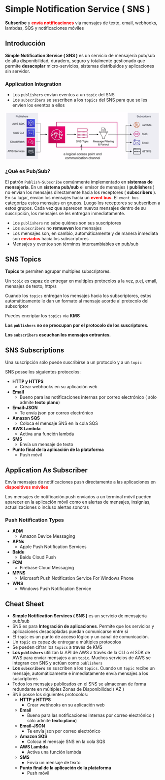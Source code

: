 # Simple Notification Service ( SNS )

**Subscribe** y
<span class="text-red">**envía notificaciones**</span>
via mensajes de texto, email, webhooks, lambdas, SQS y
notificaciones móviles

## Introducción

**Simple Notification Service ( SNS )** es un servicio de
mensajería pub/sub de alta disponibilidad, duradero, seguro
y totalmente gestionado que permite **desacoplar** micro-servicios,
sistemas distribuidos y aplicaciones sin servidor.

### Application Integration

- Los `publishers` envían eventos a un `topic` del SNS
- Los `subscribers` se suscriben a los `topics` del SNS para
que se les envíen los eventos a ellos

<img
  src="../../public/images/sns/application_integration.png"
  alt="Application Integration" />

### ¿Qué es Pub/Sub?

El patrón `Publish-Subscribe` comúnmente implementado en
**sistemas de mensajería**. En un **sistema pub/sub** el
emisor de mensajes ( **publishers** ) no envían los mensajes
directamente hacia los receptores ( **subscribers** ). En
su lugar, envían los mensajes hacia un
<span class="text-red">**event bus**</span>. El `event bus`
categoriza estos mensajes en grupos. Luego los receptores
se subscriben a estos grupos. Cada vez que aparecen nuevos
mensajes dentro de su suscripción, los mensajes se les
entregan inmediatamente.

- Los `publishers` no sabe quiénes son sus suscriptores
- Los `subscribers` no **remueven** los mensajes
- Los mensajes son, en cambio, automáticamente y de manera
inmediata son <span class="text-red">**enviados**</span>
hacia los subscriptores
- Mensajes y eventos son términos intercambiables en pub/sub

## SNS Topics

**Topics** te permiten agrupar multiples subscriptores.

Un `topic` es capaz de entregar en multiples protocolos
a la vez, p.ej, email, mensajes de texto, http/s

Cuando los `topics` entregan los mensajes hacia los
subscriptores, estos automáticamente le dan un formato al
mensaje acorde al protocolo del subscriptor

Puedes encriptar los `topics` vía **KMS**

**Los `publishers` no se preocupan por el protocolo de los suscriptores.**

**Los `subscribers` escuchan los mensajes entrantes.**

## SNS Subscriptions

Una suscripción sólo puede suscribirse a un protocolo y a
un `topic`

SNS posse los siguientes protocolos:

- **HTTP y HTTPS**
  - Crear webhooks en su aplicación web
- **Email**
  - Bueno para las notificaciones internas por correo electrónico
  ( sólo admite **texto plano**)
- **Email-JSON**
  - Te envía json por correo electrónico
- **Amazon SQS**
  - Coloca el mensaje SNS en la cola SQS
- **AWS Lambda**
  - Activa una función lambda
- **SMS**
  - Envía un mensaje de texto
- **Punto final de la aplicación de la plataforma**
  - Push móvil

## Application As Subscriber

Envía mensajes de notificaciones push directamente a las
aplicaciones en <span class="text-red">**dispositivos móviles**</span>

Los mensajes de notificación push enviados a un terminal móvil
pueden aparecer en la aplicación móvil como en alertas de
mensajes, insignias, actualizaciones o incluso alertas sonoras

### Push Notification Types

- **ADM**
  - Amazon Device Messaging
- **APNs**
  - Apple Push Notification Services
- **Baidu**
  - Baidu Cloud Push
- **FCM**
  - Firebase Cloud Messaging
- **MPNS**
  - Microsoft Push Notification Service For Windows Phone
- **WNS**
  - Windows Push Notification Service

## Cheat Sheet

- **Simple Notification Services ( SNS )** es un servicio de
mensajería pub/sub
- SNS es para **Integración de aplicaciones**. Permite que los
servicios y aplicaciones desacopladas puedan comunicarse
entre sí
- El `topic` es un punto de acceso lógico y un canal de comunicación.
- Un `topic` es capaz de entregar a múltiples protocolos
- Se pueden cifrar los `topics` a través de KMS
- **Los `publishers`** utilizan la API de AWS a través de la
CLI o el SDK de AWS para enviar mensajes a un `topic`.
Muchos servicios de AWS se integran con SNS y actúan como `publishers`
- **Los `subscribers`** se suscriben a los `topics`.
Cuando un `topic` recibe un mensaje, automáticamente e
inmediatamente envía mensajes a los suscriptores
- Todos los mensajes publicados en el SNS se almacenan de forma
redundante en múltiples Zonas de Disponibilidad ( AZ )
- SNS posse los siguientes protocolos:
  - **HTTP y HTTPS**
    - Crear webhooks en su aplicación web
  - **Email**
    - Bueno para las notificaciones internas por correo electrónico
    ( sólo admite **texto plano**)
  - **Email-JSON**
    - Te envía json por correo electrónico
  - **Amazon SQS**
    - Coloca el mensaje SNS en la cola SQS
  - **AWS Lambda**
    - Activa una función lambda
  - **SMS**
    - Envía un mensaje de texto
  - **Punto final de la aplicación de la plataforma**
    - Push móvil
  
<style>
.text-red {
  color: red;
}
</style>